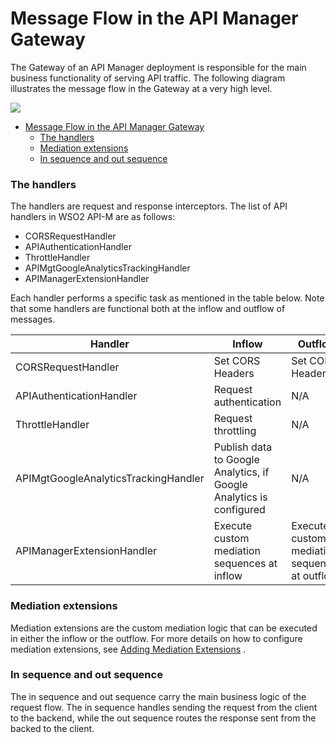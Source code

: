 # Message Flow in the API Manager Gateway

The Gateway of an API Manager deployment is responsible for the main business functionality of serving API traffic. The following diagram illustrates the message flow in the Gateway at a very high level.

![]({{base_path}}/assets/attachments/103335234/103335235.png)

- [Message Flow in the API Manager Gateway](#message-flow-in-the-api-manager-gateway)
    - [The handlers](#the-handlers)
    - [Mediation extensions](#mediation-extensions)
    - [In sequence and out sequence](#in-sequence-and-out-sequence)

### The handlers

The handlers are request and response interceptors. The list of API handlers in WSO2 API-M are as follows:

-   CORSRequestHandler
-   APIAuthenticationHandler
-   ThrottleHandler
-   APIMgtGoogleAnalyticsTrackingHandler
-   APIManagerExtensionHandler

Each handler performs a specific task as mentioned in the table below. Note that some handlers are functional both at the inflow and outflow of messages.

| Handler                              | Inflow                                                              | Outflow                                                         |
|--------------------------------------|---------------------------------------------------------------------|-----------------------------------------------------------------|
| CORSRequestHandler                   | Set CORS Headers                                                    | Set CORS Headers                                                |
| APIAuthenticationHandler             | Request authentication                                              | N/A                                                             |
| ThrottleHandler                      | Request throttling                                                  | N/A                                                             |
| APIMgtGoogleAnalyticsTrackingHandler | Publish data to Google Analytics, if Google Analytics is configured | N/A                                                             |
| APIManagerExtensionHandler           | Execute custom mediation sequences at inflow                        | Execute custom mediation sequences at outflow                   |

### Mediation extensions

Mediation extensions are the custom mediation logic that can be executed in either the inflow or the outflow. For more details on how to configure mediation extensions, see [Adding Mediation Extensions]({{base_path}}/design/api-policies/attach-policy) .

### In sequence and out sequence

The in sequence and out sequence carry the main business logic of the request flow. The in sequence handles sending the request from the client to the backend, while the out sequence routes the response sent from the backed to the client.
